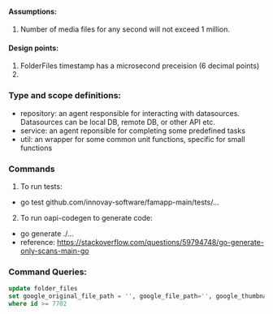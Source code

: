 #### Assumptions:
1. Number of media files for any second will not exceed 1 million.


#### Design points:
1. FolderFiles timestamp has a microsecond preceision (6 decimal points)
2. 


### Type and scope definitions:
- repository: an agent responsible for interacting with datasources. Datasources can be local DB, remote DB, or other API etc.
- service: an agent reponsible for completing some predefined tasks
- util: an wrapper for some common unit functions, specific for small functions


### Commands
1. To run tests:
- go test github.com/innovay-software/famapp-main/tests/...

2. To run oapi-codegen to generate code:
- go generate ./...
- reference: https://stackoverflow.com/questions/59794748/go-generate-only-scans-main-go


### Command Queries:
```sql
update folder_files 
set google_original_file_path = '', google_file_path='', google_thumbnail_path='', google_drive_file_id = ''
where id >= 7702
```
